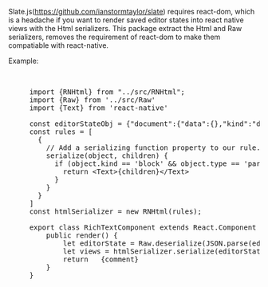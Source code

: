 Slate.js(https://github.com/ianstormtaylor/slate) requires react-dom, which is a headache if you want to render saved editor states into react native views with the Html serializers. This package extract the Html and Raw serializers, removes the requirement of react-dom to make them compatiable with react-native.

Example:



<pre>
    <div class="container">
     import {RNHtml} from "../src/RNHtml";
     import {Raw} from '../src/Raw'
     import {Text} from 'react-native'

     const editorStateObj = {"document":{"data":{},"kind":"document","nodes":[{"data":{},"kind":"block","isVoid":false,"type":"numbered-list","nodes":[{"data":{},"kind":"block","isVoid":false,"type":"list-item","nodes":[{"kind":"text","ranges":[{"kind":"range","text":"gdfgdffgdfdgfdg","marks":[]}]}]},{"data":{},"kind":"block","isVoid":false,"type":"list-item","nodes":[{"kind":"text","ranges":[{"kind":"range","text":"gfdgfdgfddfggdffdg","marks":[]}]}]}]}]},"kind":"state"}
     const rules = [
       {
         // Add a serializing function property to our rule...
         serialize(object, children) {
           if (object.kind == 'block' && object.type == 'paragraph') {
             return &lt;Text&gt;{children}&lt;/Text&gt;
           }
         }
       }
     ]
     const htmlSerializer = new RNHtml(rules);

     export class RichTextComponent extends React.Component {
         public render() {
             let editorState = Raw.deserialize(JSON.parse(editorStateObj), {terse: true});
             let views = htmlSerializer.serialize(editorState);
             return  <View> {comment}</View>
         }
     }
    </div>
</pre>
